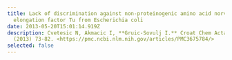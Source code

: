 ```yaml
---
title: Lack of discrimination against non-proteinogenic amino acid norvaline by
  elongation factor Tu from Escherichia coli
date: 2013-05-20T15:01:14.919Z
description: Cvetesic N, Akmacic I, **Gruic-Sovulj I.** Croat Chem Acta. 86
  (2013) 73-82. <https://pmc.ncbi.nlm.nih.gov/articles/PMC3675784/>
selected: false
---
```

